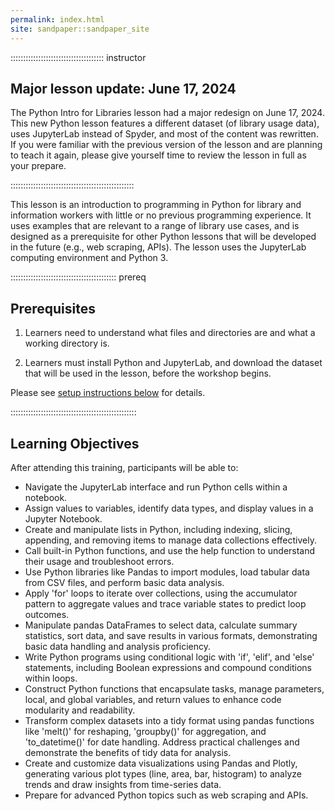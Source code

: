 ```yaml
---
permalink: index.html
site: sandpaper::sandpaper_site
---
```

::::::::::::::::::::::::::::::::::::: instructor
## Major lesson update: June 17, 2024
The Python Intro for Libraries lesson had a major redesign on June 17, 2024. This new Python lesson features a different dataset (of library usage data), uses JupyterLab instead of Spyder, and most of the content was rewritten. If you were familiar with the previous version of the lesson and are planning to teach it again, please give yourself time to review the lesson in full as your prepare.

:::::::::::::::::::::::::::::::::::::::::::::::::

This lesson is an introduction to programming in Python for library and information workers with little or no previous programming experience. It uses examples that are relevant to a range of library use cases, and is designed as a prerequisite for other Python lessons that will be developed in the future (e.g., web scraping, APIs). The lesson uses the JupyterLab computing environment and Python 3.

::::::::::::::::::::::::::::::::::::::::::  prereq

## Prerequisites

1. Learners need to understand what files and directories are and
  what a working directory is.

2. Learners must install Python and JupyterLab, and download the dataset that will be used in the lesson, before the workshop begins.
  
  Please see <a href="#installing-python-using-miniforge">setup instructions below</a> for details.
  

::::::::::::::::::::::::::::::::::::::::::::::::::

## Learning Objectives

After attending this training, participants will be able to:

- Navigate the JupyterLab interface and run Python cells within a notebook.
- Assign values to variables, identify data types, and display values in a Jupyter Notebook.
- Create and manipulate lists in Python, including indexing, slicing, appending, and removing items to manage data collections effectively.
- Call built-in Python functions, and use the help function to understand their usage and troubleshoot errors.
- Use Python libraries like Pandas to import modules, load tabular data from CSV files, and perform basic data analysis.
- Apply 'for' loops to iterate over collections, using the accumulator pattern to aggregate values and trace variable states to predict loop outcomes.
- Manipulate pandas DataFrames to select data, calculate summary statistics, sort data, and save results in various formats, demonstrating basic data handling and analysis proficiency.
- Write Python programs using conditional logic with 'if', 'elif', and 'else' statements, including Boolean expressions and compound conditions within loops.
- Construct Python functions that encapsulate tasks, manage parameters, local, and global variables, and return values to enhance code modularity and readability.
- Transform complex datasets into a tidy format using pandas functions like 'melt()' for reshaping, 'groupby()' for aggregation, and 'to_datetime()' for date handling. Address practical challenges and demonstrate the benefits of tidy data for analysis.
- Create and customize data visualizations using Pandas and Plotly, generating various plot types (line, area, bar, histogram) to analyze trends and draw insights from time-series data.
- Prepare for advanced Python topics such as web scraping and APIs.
